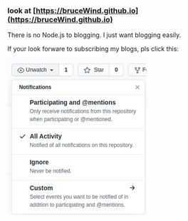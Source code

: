 ### look at [https://bruceWind.github.io](https://bruceWind.github.io)
There is no Node.js to blogging. I just want blogging easily.

If your look forware to subscribing my blogs, pls click this:

![](https://raw.githubusercontent.com/BruceWind/BruceWind.github.io/master/imgs/subscribe.png)
